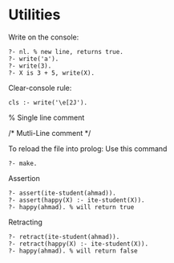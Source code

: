 # Utilities

Write on the console:

    ?- nl. % new line, returns true.
    ?- write('a').
    ?- write(3).
    ?- X is 3 + 5, write(X).

Clear-console rule:

```
cls :- write('\e[2J').
```

% Single line comment 

/* Mutli-Line comment */

To reload the file into prolog: Use this command
```
?- make.
```

Assertion

```
?- assert(ite-student(ahmad)).
?- assert(happy(X) :- ite-student(X)).
?- happy(ahmad). % will return true
```

Retracting

```
?- retract(ite-student(ahmad)).
?- retract(happy(X) :- ite-student(X)).
?- happy(ahmad). % will return false
```